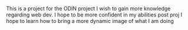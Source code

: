 This is a project for the ODIN project
I wish to gain more knowledge regarding web dev.
I hope to be more confident in my abilities post proj
I hope to learn how to bring a more dynamic image of what I am doing
